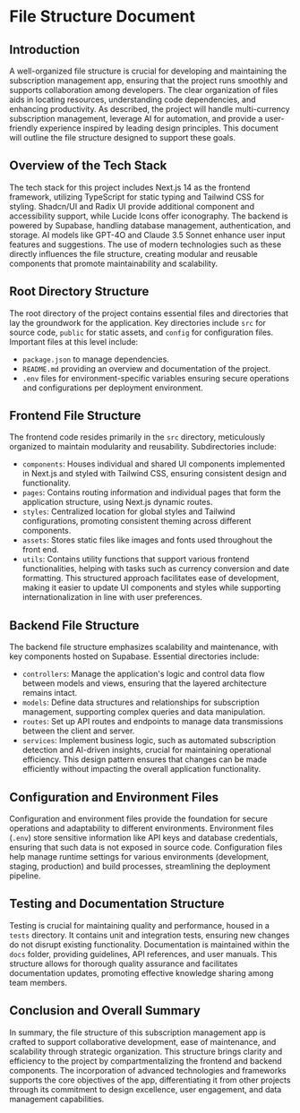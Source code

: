 # File Structure Document

## Introduction

A well-organized file structure is crucial for developing and maintaining the subscription management app, ensuring that the project runs smoothly and supports collaboration among developers. The clear organization of files aids in locating resources, understanding code dependencies, and enhancing productivity. As described, the project will handle multi-currency subscription management, leverage AI for automation, and provide a user-friendly experience inspired by leading design principles. This document will outline the file structure designed to support these goals.

## Overview of the Tech Stack

The tech stack for this project includes Next.js 14 as the frontend framework, utilizing TypeScript for static typing and Tailwind CSS for styling. Shadcn/UI and Radix UI provide additional component and accessibility support, while Lucide Icons offer iconography. The backend is powered by Supabase, handling database management, authentication, and storage. AI models like GPT-4O and Claude 3.5 Sonnet enhance user input features and suggestions. The use of modern technologies such as these directly influences the file structure, creating modular and reusable components that promote maintainability and scalability.

## Root Directory Structure

The root directory of the project contains essential files and directories that lay the groundwork for the application. Key directories include `src` for source code, `public` for static assets, and `config` for configuration files. Important files at this level include:

*   `package.json` to manage dependencies.
*   `README.md` providing an overview and documentation of the project.
*   `.env` files for environment-specific variables ensuring secure operations and configurations per deployment environment.

## Frontend File Structure

The frontend code resides primarily in the `src` directory, meticulously organized to maintain modularity and reusability. Subdirectories include:

*   `components`: Houses individual and shared UI components implemented in Next.js and styled with Tailwind CSS, ensuring consistent design and functionality.
*   `pages`: Contains routing information and individual pages that form the application structure, using Next.js dynamic routes.
*   `styles`: Centralized location for global styles and Tailwind configurations, promoting consistent theming across different components.
*   `assets`: Stores static files like images and fonts used throughout the front end.
*   `utils`: Contains utility functions that support various frontend functionalities, helping with tasks such as currency conversion and date formatting. This structured approach facilitates ease of development, making it easier to update UI components and styles while supporting internationalization in line with user preferences.

## Backend File Structure

The backend file structure emphasizes scalability and maintenance, with key components hosted on Supabase. Essential directories include:

*   `controllers`: Manage the application's logic and control data flow between models and views, ensuring that the layered architecture remains intact.
*   `models`: Define data structures and relationships for subscription management, supporting complex queries and data manipulation.
*   `routes`: Set up API routes and endpoints to manage data transmissions between the client and server.
*   `services`: Implement business logic, such as automated subscription detection and AI-driven insights, crucial for maintaining operational efficiency. This design pattern ensures that changes can be made efficiently without impacting the overall application functionality.

## Configuration and Environment Files

Configuration and environment files provide the foundation for secure operations and adaptability to different environments. Environment files (`.env`) store sensitive information like API keys and database credentials, ensuring that such data is not exposed in source code. Configuration files help manage runtime settings for various environments (development, staging, production) and build processes, streamlining the deployment pipeline.

## Testing and Documentation Structure

Testing is crucial for maintaining quality and performance, housed in a `tests` directory. It contains unit and integration tests, ensuring new changes do not disrupt existing functionality. Documentation is maintained within the `docs` folder, providing guidelines, API references, and user manuals. This structure allows for thorough quality assurance and facilitates documentation updates, promoting effective knowledge sharing among team members.

## Conclusion and Overall Summary

In summary, the file structure of this subscription management app is crafted to support collaborative development, ease of maintenance, and scalability through strategic organization. This structure brings clarity and efficiency to the project by compartmentalizing the frontend and backend components. The incorporation of advanced technologies and frameworks supports the core objectives of the app, differentiating it from other projects through its commitment to design excellence, user engagement, and data management capabilities.
